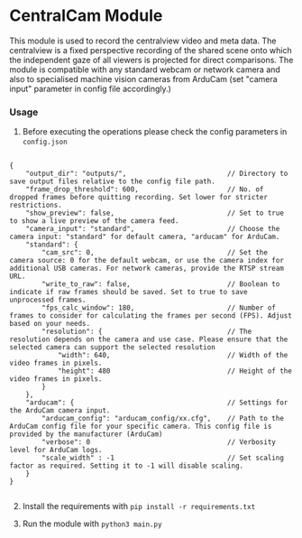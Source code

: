 # CentralCam Module
This module is used to record the centralview video and meta data. The centralview is a fixed perspective recording of the shared scene onto which the independent gaze of all viewers is projected for direct comparisons. The module is compatible with any standard webcam or network camera and also to specialised machine vision cameras from ArduCam (set "camera input" parameter in config file accordingly.)

### Usage

1. Before executing the operations please check the config parameters in `config.json`

```

{
    "output_dir": "outputs/",                         // Directory to save output files relative to the config file path.
    "frame_drop_threshold": 600,                      // No. of dropped frames before quitting recording. Set lower for stricter restrictions.
    "show_preview": false,                            // Set to true to show a live preview of the camera feed.
    "camera_input": "standard",                       // Choose the camera input: "standard" for default camera, "arducam" for ArduCam.
    "standard": {     
        "cam_src": 0,                                 // Set the camera source: 0 for the default webcam, or use the camera index for additional USB cameras. For network cameras, provide the RTSP stream URL.
        "write_to_raw": false,                        // Boolean to indicate if raw frames should be saved. Set to true to save unprocessed frames.
        "fps_calc_window": 180,                       // Number of frames to consider for calculating the frames per second (FPS). Adjust based on your needs.
        "resolution": {                               // The resolution depends on the camera and use case. Please ensure that the selected camera can support the selected resolution
            "width": 640,                             // Width of the video frames in pixels.             
            "height": 480                             // Height of the video frames in pixels. 
        }
    },
    "arducam": {                                      // Settings for the ArduCam camera input.
        "arducam_config": "arducam_config/xx.cfg",    // Path to the ArduCam config file for your specific camera. This config file is provided by the manufacturer (ArduCam)   
        "verbose": 0                                  // Verbosity level for ArduCam logs.
        "scale_width" : -1                            // Set scaling factor as required. Setting it to -1 will disable scaling.
    }
}


```

2. Install the requirements with `pip install -r requirements.txt` 

3. Run the module with `python3 main.py` 